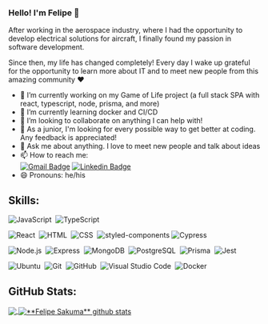 ### Hello! I'm Felipe 👋

After working in the aerospace industry, where I had the opportunity to develop electrical solutions for aircraft, I finally found my passion in software development.

Since then, my life has changed completely! Every day I wake up grateful for the opportunity to learn more about IT and to meet new people from this amazing community :heart:

- 🔭 I’m currently working on my Game of Life project (a full stack SPA with react, typescript, node, prisma, and more)
- 🌱 I’m currently learning docker and CI/CD
- 👯 I’m looking to collaborate on anything I can help with!
- 🤔 As a junior, I'm looking for every possible way to get better at coding. Any feedback is appreciated!
- 💬 Ask me about anything. I love to meet new people and talk about ideas
- 📫 How to reach me: \
   [![Gmail Badge](https://img.shields.io/badge/-Gmail-c14438?style=flat&logo=Gmail&logoColor=white&link=mailto:fycorsak@gmail.com)](mailto:fycorsak@gmail.com)
  [![Linkedin Badge](https://img.shields.io/badge/-LinkedIn-blue?style=flat&logo=Linkedin&logoColor=white&link=https://www.linkedin.com/in/felipe-sakuma-0b1125186/)](https://www.linkedin.com/in/felipe-sakuma/)
- 😄 Pronouns: he/his

## Skills:

![JavaScript](https://img.shields.io/badge/-JavaScript-black?style=flat&logo=javascript)&nbsp;
![TypeScript](https://img.shields.io/badge/-TypeScript-black?style=flat&logo=typescript)&nbsp;

![React](https://img.shields.io/badge/-React-black?style=flat&logo=react)&nbsp;
![HTML](https://img.shields.io/badge/-HTML-black?style=flat&logo=HTML5)&nbsp;
![CSS](https://img.shields.io/badge/-CSS-black?style=flat&logo=CSS3&logoColor=1572B6)&nbsp;
![styled-components](https://img.shields.io/badge/-styled--components-black?style=flat&logo=styled-components)
![Cypress](https://img.shields.io/badge/-Cypress-black?style=flat&logo=cypress)

![Node.js](https://img.shields.io/badge/-Node.js-black?style=flat&logo=node.js)&nbsp;
![Express](https://img.shields.io/badge/-Express-black?style=flat&logo=express)&nbsp;
![MongoDB](https://img.shields.io/badge/-MongoDB-black?style=flat&logo=MongoDB)&nbsp;
![PostgreSQL](https://img.shields.io/badge/-PostgreSQL-black?style=flat&logo=postgresql)&nbsp;
![Prisma](https://img.shields.io/badge/-Prisma-black?style=flat&logo=prisma)&nbsp;
![Jest](https://img.shields.io/badge/-Jest-black?style=flat&logo=jest%logoColor=C53C14)&nbsp;

![Ubuntu](https://img.shields.io/badge/-Ubuntu-black?style=flat&logo=ubuntu)&nbsp;
![Git](https://img.shields.io/badge/-Git-black?style=flat&logo=git)&nbsp;
![GitHub](https://img.shields.io/badge/-GitHub-black?style=flat&logo=github)&nbsp;
![Visual Studio Code](https://img.shields.io/badge/-Visual%20Studio%20Code-black?style=flat&logo=visual-studio-code&logoColor=007ACC)&nbsp;
![Docker](https://img.shields.io/badge/-Docker-black?style=flat&logo=docker)

## GitHub Stats:

<a href="https://github.com/Gurupreet">
  <img align="center" src="https://github-readme-stats.vercel.app/api/top-langs/?username=fe-sak&theme=dracula&hide_langs_below=1" />
</a>

<a href="https://github.com/Gurupreet">
 <img align="center" src="https://github-readme-stats.vercel.app/api?username=fe-sak&show_icons=true&theme=dracula&line_height=27" alt="**Felipe Sakuma** github stats"/>
</a>
